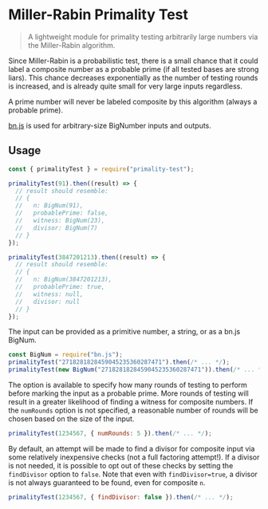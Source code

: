 # Miller-Rabin Primality Test

> A lightweight module for primality testing arbitrarily large numbers via the Miller-Rabin algorithm.

Since Miller-Rabin is a probabilistic test, there is a small chance that it could label a composite number as a probable prime (if all tested bases are strong liars).
This chance decreases exponentially as the number of testing rounds is increased, and is already quite small for very large inputs regardless.

A prime number will never be labeled composite by this algorithm (always a probable prime).

[bn.js](https://www.npmjs.com/package/bn.js) is used for arbitrary-size BigNumber inputs and outputs.

## Usage

```js
const { primalityTest } = require("primality-test");

primalityTest(91).then((result) => {
  // result should resemble:
  // {
  //   n: BigNum(91),
  //   probablePrime: false,
  //   witness: BigNum(23),
  //   divisor: BigNum(7)
  // }
});

primalityTest(3847201213).then((result) => {
  // result should resemble:
  // {
  //   n: BigNum(3847201213),
  //   probablePrime: true,
  //   witness: null,
  //   divisor: null
  // }
});
```

The input can be provided as a primitive number, a string, or as a bn.js BigNum.
```js
const BigNum = require("bn.js");
primalityTest("2718281828459045235360287471").then(/* ... */);
primalityTest(new BigNum("2718281828459045235360287471")).then(/* ... */);
```

The option is available to specify how many rounds of testing to perform before marking the input as a probable prime.
More rounds of testing will result in a greater likelihood of finding a witness for composite numbers.
If the `numRounds` option is not specified, a reasonable number of rounds will be chosen based on the size of the input.
```js
primalityTest(1234567, { numRounds: 5 }).then(/* ... */);
```

By default, an attempt will be made to find a divisor for composite input via some relatively inexpensive checks (not a full factoring attempt!).
If a divisor is not needed, it is possible to opt out of these checks by setting the `findDivisor` option to `false`.
Note that even with `findDivisor=true`, a divisor is not always guaranteed to be found, even for composite `n`.
```js
primalityTest(1234567, { findDivisor: false }).then(/* ... */);
```
